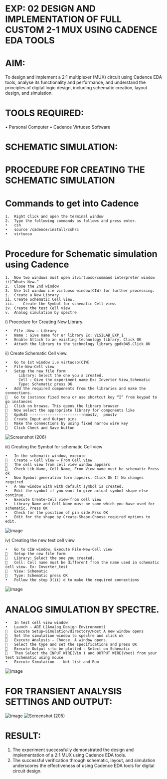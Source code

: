 # EXP: 02 DESIGN AND IMPLEMENTATION OF FULL CUSTOM 2-1 MUX USING CADENCE EDA TOOLS

# AIM:
To design and implement a 2:1 multiplexer (MUX) circuit using Cadence EDA tools, analyse its functionality and performance, and understand the principles of digital logic design, including schematic creation, layout design, and simulation.

# TOOLS REQUIRED:
•	Personal Computer
•	Cadence Virtuoso Software

# SCHEMATIC SIMULATION:
# PROCEDURE FOR CREATING THE SCHEMATIC SIMULATION
# Commands to get into Cadence
~~~
1.	Right Click and open the terminal window
2.	Type the following commands as follows and press enter.
•	csh
•	source /cadence/install/cshrc
•	virtuoso
~~~
# Procedure for Schematic simulation using Cadence
~~~
1.	Now two windows must open i)virtuoso/command interpreter window ii)”Whats New…”
2.	Close the 2nd window
3.	Use 1st window i.e virtuoso window(CIW) for further processing.
i.	Create a New Library
ii.	Create Schematic Cell view.
iii.	Create the Symbol for schematic Cell view.
iv.	Create the test Cell view.
v.	Analog simulation by spectre
~~~

i)	Procedure for Creating New Library.
~~~
•	File –New – Library
•	Name : Give name for ur library Ex: VLSILAB_EXP_1
•	Enable Attach to an existing technology library, Click OK
•	Attach the library to the technology library gpdk045.Click OK
~~~
ii)	Create Schematic Cell view.
~~~
•	Go to 1st window i.e virtuoso(CIW)
•	File-New-Cell view
•	Setup the new file form
	  Library: Select the one you a created.
	  Cell : Give the experiment name Ex: Inverter View_Schematic
	  Type: Schematic press OK
•	Add the required components from the libraries and make the connections.
	Go to instance fixed menu or use shortcut key “I” from keypad to go instances
	Click on browse. This opens the library browser
	Now select the appropriate library for components like 
	Gpdk45 ------------------------nmos1v,  pmos1v
	Create Input and Output pins
	Make the connections by using fixed narrow wire key
	Click Check and Save button
~~~
![Screenshot (206)](https://github.com/user-attachments/assets/229a97e4-7f9f-4874-8be7-501223be6c8f)

iii)	Creating the Symbol for schematic Cell view
 ~~~
•	In the schematic window, execute 
	Create – Cell view – From Cell view
	The cell view from cell view window appears
	Check Lib Name, Cell Name, From View name must be schematic Press ok
•	Now Symbol generation form appears. Click Ok If No changes required
•	A new window with with default symbol is created.
•	Edit the symbol if you want to give actual symbol shape else continue.
•	Execute Create-Cell view-from cell view
•	Library Name and Cell Name must be same which you have used for schematic. Press OK
•	Check for the position of pin side.Prss OK
•	Edit for the shape by Create-Shape-Choose required options to edit.
~~~
 ![image](https://github.com/user-attachments/assets/ca09de2d-ba22-415f-a189-26893cdcc446)


iv)	Creating the new test cell view
~~~
•	Go to CIW window, Execute File-New-Cell view
	Setup the new file form
	Library: Select the one you created.
	Cell: Cell name must be different from the name used in schematic cell view. Ex: Inverter_test
	View: Schematic
	Type: Schematic press OK
•	Follow the step 3(ii) d to make the required connections
~~~
 ![image](https://github.com/user-attachments/assets/85b7456e-1902-4ac2-8291-6ae6035dd0a2)

# ANALOG SIMULATION BY SPECTRE.
~~~
•	In test cell view window
•	Launch – ADE L(Analog Design Environment)
	Execute Setup—Simulation/directory/Host A new window opens
	Set the simulation window to spectre and click ok
	Execute Analysis – Choose. A window opens.
	Select the type and set the specifications and press OK
	Execute Output s—to be plotted – Select on Schematic
	Then Select the INPUT WIRE(Vin ) and OUTPUT WIRE(Vout) from your test Schematic using mouse
•	Execute Simulation -- Net list and Run
~~~
 ![image](https://github.com/user-attachments/assets/92eae130-d124-4f8b-a4b5-0040f418f193)

# FOR TRANSIENT ANALYSIS SETTINGS AND OUTPUT:
 ![image](https://github.com/user-attachments/assets/47f7be45-4763-4d32-9eae-c417d1b7d501)
![Screenshot (205)](https://github.com/user-attachments/assets/0ed9dc87-dfdf-456b-a3dc-7fe9dfbb3a98)

# RESULT:
1.	The experiment successfully demonstrated the design and implementation of a 2:1 MUX using Cadence EDA tools. 
2.	The successful verification through schematic, layout, and simulation underscores the effectiveness of using Cadence EDA tools for digital circuit design.
